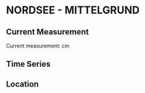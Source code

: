 # NORDSEE - MITTELGRUND

## Current Measurement

Current measurement: <Value topic="rivers/pegel-online/NORDSEE/MITTELGRUND/measurementValue"/> cm

## Time Series

<TimeSeries topic="rivers/pegel-online/NORDSEE/MITTELGRUND/measurementValue" period="week" />

## Location

<WorldMap>
  <Marker lat="53.94207510920859" lon="8.63619733230772" labelTopic="rivers/pegel-online/NORDSEE/MITTELGRUND" />
</WorldMap>
